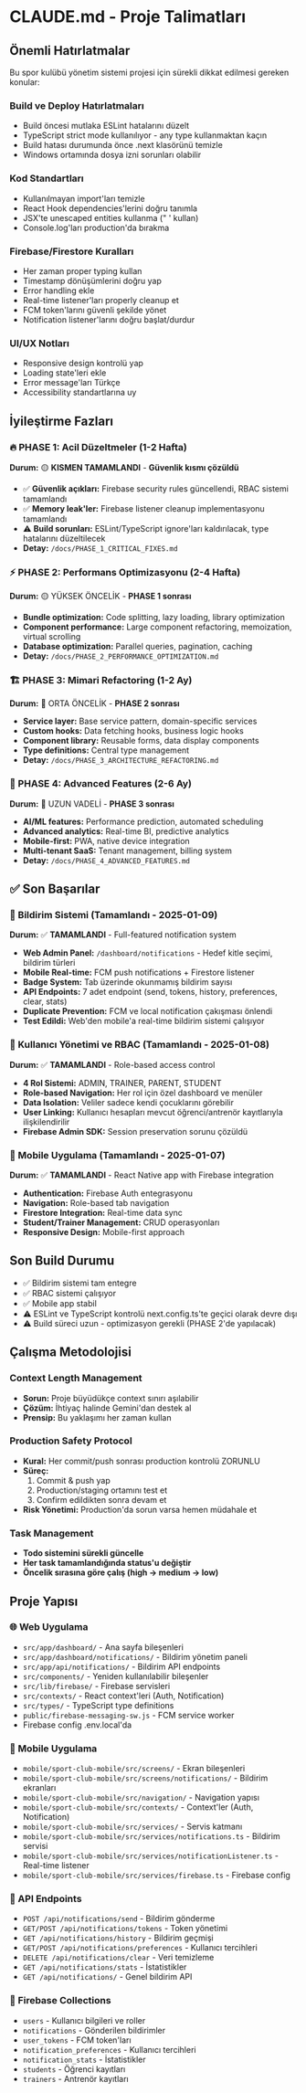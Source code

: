 # CLAUDE.md - Proje Talimatları

## Önemli Hatırlatmalar

Bu spor kulübü yönetim sistemi projesi için sürekli dikkat edilmesi gereken konular:

### Build ve Deploy Hatırlatmaları
- Build öncesi mutlaka ESLint hatalarını düzelt
- TypeScript strict mode kullanılıyor - any type kullanmaktan kaçın
- Build hatası durumunda önce .next klasörünü temizle
- Windows ortamında dosya izni sorunları olabilir

### Kod Standartları
- Kullanılmayan import'ları temizle
- React Hook dependencies'lerini doğru tanımla
- JSX'te unescaped entities kullanma (&quot; &apos; kullan)
- Console.log'ları production'da bırakma

### Firebase/Firestore Kuralları
- Her zaman proper typing kullan
- Timestamp dönüşümlerini doğru yap
- Error handling ekle
- Real-time listener'ları properly cleanup et
- FCM token'larını güvenli şekilde yönet
- Notification listener'larını doğru başlat/durdur

### UI/UX Notları
- Responsive design kontrolü yap
- Loading state'leri ekle
- Error message'ları Türkçe
- Accessibility standartlarına uy

## İyileştirme Fazları

### 🔥 PHASE 1: Acil Düzeltmeler (1-2 Hafta)
**Durum:** 🟡 **KISMEN TAMAMLANDI** - **Güvenlik kısmı çözüldü**
- ✅ **Güvenlik açıkları:** Firebase security rules güncellendi, RBAC sistemi tamamlandı
- ✅ **Memory leak'ler:** Firebase listener cleanup implementasyonu tamamlandı
- ⚠️ **Build sorunları:** ESLint/TypeScript ignore'ları kaldırılacak, type hatalarını düzeltilecek
- **Detay:** `/docs/PHASE_1_CRITICAL_FIXES.md`

### ⚡ PHASE 2: Performans Optimizasyonu (2-4 Hafta)
**Durum:** 🟡 YÜKSEK ÖNCELİK - **PHASE 1 sonrası**
- **Bundle optimization:** Code splitting, lazy loading, library optimization
- **Component performance:** Large component refactoring, memoization, virtual scrolling
- **Database optimization:** Parallel queries, pagination, caching
- **Detay:** `/docs/PHASE_2_PERFORMANCE_OPTIMIZATION.md`

### 🏗️ PHASE 3: Mimari Refactoring (1-2 Ay)
**Durum:** 🔵 ORTA ÖNCELİK - **PHASE 2 sonrası**
- **Service layer:** Base service pattern, domain-specific services
- **Custom hooks:** Data fetching hooks, business logic hooks
- **Component library:** Reusable forms, data display components
- **Type definitions:** Central type management
- **Detay:** `/docs/PHASE_3_ARCHITECTURE_REFACTORING.md`

### 🌟 PHASE 4: Advanced Features (2-6 Ay)
**Durum:** 🔵 UZUN VADELİ - **PHASE 3 sonrası**
- **AI/ML features:** Performance prediction, automated scheduling
- **Advanced analytics:** Real-time BI, predictive analytics
- **Mobile-first:** PWA, native device integration
- **Multi-tenant SaaS:** Tenant management, billing system
- **Detay:** `/docs/PHASE_4_ADVANCED_FEATURES.md`

## ✅ Son Başarılar

### 🔔 Bildirim Sistemi (Tamamlandı - 2025-01-09)
**Durum:** ✅ **TAMAMLANDI** - Full-featured notification system
- **Web Admin Panel:** `/dashboard/notifications` - Hedef kitle seçimi, bildirim türleri
- **Mobile Real-time:** FCM push notifications + Firestore listener
- **Badge System:** Tab üzerinde okunmamış bildirim sayısı
- **API Endpoints:** 7 adet endpoint (send, tokens, history, preferences, clear, stats)
- **Duplicate Prevention:** FCM ve local notification çakışması önlendi
- **Test Edildi:** Web'den mobile'a real-time bildirim sistemi çalışıyor

### 👥 Kullanıcı Yönetimi ve RBAC (Tamamlandı - 2025-01-08)
**Durum:** ✅ **TAMAMLANDI** - Role-based access control
- **4 Rol Sistemi:** ADMIN, TRAINER, PARENT, STUDENT
- **Role-based Navigation:** Her rol için özel dashboard ve menüler
- **Data Isolation:** Veliler sadece kendi çocuklarını görebilir
- **User Linking:** Kullanıcı hesapları mevcut öğrenci/antrenör kayıtlarıyla ilişkilendirilir
- **Firebase Admin SDK:** Session preservation sorunu çözüldü

### 📱 Mobile Uygulama (Tamamlandı - 2025-01-07)
**Durum:** ✅ **TAMAMLANDI** - React Native app with Firebase integration
- **Authentication:** Firebase Auth entegrasyonu
- **Navigation:** Role-based tab navigation
- **Firestore Integration:** Real-time data sync
- **Student/Trainer Management:** CRUD operasyonları
- **Responsive Design:** Mobile-first approach

## Son Build Durumu
- ✅ Bildirim sistemi tam entegre
- ✅ RBAC sistemi çalışıyor
- ✅ Mobile app stabil
- ⚠️ ESLint ve TypeScript kontrolü next.config.ts'te geçici olarak devre dışı
- ⚠️ Build süreci uzun - optimizasyon gerekli (PHASE 2'de yapılacak)

## Çalışma Metodolojisi

### Context Length Management
- **Sorun:** Proje büyüdükçe context sınırı aşılabilir
- **Çözüm:** İhtiyaç halinde Gemini'dan destek al
- **Prensip:** Bu yaklaşımı her zaman kullan

### Production Safety Protocol
- **Kural:** Her commit/push sonrası production kontrolü ZORUNLU
- **Süreç:** 
  1. Commit & push yap
  2. Production/staging ortamını test et
  3. Confirm edildikten sonra devam et
- **Risk Yönetimi:** Production'da sorun varsa hemen müdahale et

### Task Management
- **Todo sistemini sürekli güncelle**
- **Her task tamamlandığında status'u değiştir**
- **Öncelik sırasına göre çalış (high → medium → low)**

## Proje Yapısı

### 🌐 Web Uygulama
- `src/app/dashboard/` - Ana sayfa bileşenleri
- `src/app/dashboard/notifications/` - Bildirim yönetim paneli
- `src/app/api/notifications/` - Bildirim API endpoints
- `src/components/` - Yeniden kullanılabilir bileşenler
- `src/lib/firebase/` - Firebase servisleri
- `src/contexts/` - React context'leri (Auth, Notification)
- `src/types/` - TypeScript type definitions
- `public/firebase-messaging-sw.js` - FCM service worker
- Firebase config .env.local'da

### 📱 Mobile Uygulama
- `mobile/sport-club-mobile/src/screens/` - Ekran bileşenleri
- `mobile/sport-club-mobile/src/screens/notifications/` - Bildirim ekranları
- `mobile/sport-club-mobile/src/navigation/` - Navigation yapısı
- `mobile/sport-club-mobile/src/contexts/` - Context'ler (Auth, Notification)
- `mobile/sport-club-mobile/src/services/` - Servis katmanı
- `mobile/sport-club-mobile/src/services/notifications.ts` - Bildirim servisi
- `mobile/sport-club-mobile/src/services/notificationListener.ts` - Real-time listener
- `mobile/sport-club-mobile/src/services/firebase.ts` - Firebase config

### 🔧 API Endpoints
- `POST /api/notifications/send` - Bildirim gönderme
- `GET/POST /api/notifications/tokens` - Token yönetimi
- `GET /api/notifications/history` - Bildirim geçmişi
- `GET/POST /api/notifications/preferences` - Kullanıcı tercihleri
- `DELETE /api/notifications/clear` - Veri temizleme
- `GET /api/notifications/stats` - İstatistikler
- `GET /api/notifications/` - Genel bildirim API

### 🔐 Firebase Collections
- `users` - Kullanıcı bilgileri ve roller
- `notifications` - Gönderilen bildirimler
- `user_tokens` - FCM token'ları
- `notification_preferences` - Kullanıcı tercihleri
- `notification_stats` - İstatistikler
- `students` - Öğrenci kayıtları
- `trainers` - Antrenör kayıtları